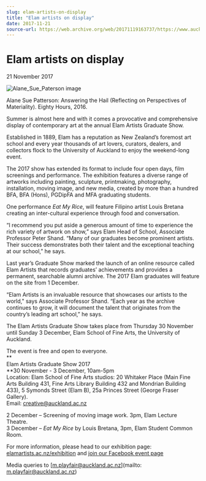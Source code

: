 ```yaml
---
slug: elam-artists-on-display
title: "Elam artists on display"
date: 2017-11-21
source-url: https://web.archive.org/web/20171119163737/https://www.auckland.ac.nz/en/about/news-events-and-notices/news/news-2017/11/elam-artists-on-display-.html
---
```

Elam artists on display
=======================

21 November 2017

![Alane_Sue_Paterson image](https://www.auckland.ac.nz/en/about/news-events-and-notices/news/news-2017/11/elam-artists-on-display-/_jcr_content/par/textimage/image.img.jpg/1511235681896.jpg "Alane_Sue_Paterson image")

Alane Sue Patterson: Answering the Hail (Reflecting on Perspectives of Materiality). Eighty Hours, 2016.

Summer is almost here and with it comes a provocative and comprehensive display of contemporary art at the annual Elam Artists Graduate Show.  
  
Established in 1889, Elam has a reputation as New Zealand’s foremost art school and every year thousands of art lovers, curators, dealers, and collectors flock to the University of Auckland to enjoy the weekend-long event.

The 2017 show has extended its format to include four open days, film screenings and performance. The exhibition features a diverse range of artworks including painting, sculpture, printmaking, photography, installation, moving image, and new media, created by more than a hundred BFA, BFA (Hons), PGDipFA and MFA graduating students.

One performance _Eat My Rice_, will feature Filipino artist Louis Bretana creating an inter-cultural experience through food and conversation.  
  
“I recommend you put aside a generous amount of time to experience the rich variety of artwork on show,” says Elam Head of School, Associate Professor Peter Shand. “Many of our graduates become prominent artists. Their success demonstrates both their talent and the exceptional teaching at our school,” he says.

Last year’s Graduate Show marked the launch of an online resource called Elam Artists that records graduates’ achievements and provides a permanent, searchable alumni archive. The 2017 Elam graduates will feature on the site from 1 December.  
  
“Elam Artists is an invaluable resource that showcases our artists to the world," says Associate Professor Shand. “Each year as the archive continues to grow, it will document the talent that originates from the country’s leading art school,” he says.

The Elam Artists Graduate Show takes place from Thursday 30 November until Sunday 3 December, Elam School of Fine Arts, the University of Auckland.

The event is free and open to everyone.  
**  
Elam Artists Graduate Show 2017  
**30 November - 3 December, 10am-5pm  
Location: Elam School of Fine Arts studios: 20 Whitaker Place (Main Fine Arts Building 431, Fine Arts Library Building 432 and Mondrian Building 433), 5 Symonds Street (Elam B), 25a Princes Street (George Fraser Gallery).  
Email: [creative@auckland.ac.nz](mailto:creative@auckland.ac.nz "Mail contact")

2 December – Screening of moving image work. 3pm, Elam Lecture Theatre.  
3 December – _Eat My Rice_ by Louis Bretana, 3pm, Elam Student Common Room.

For more information, please head to our exhibition page: [elamartists.ac.nz/exhibition](https://elamartists.ac.nz/exhibition) and [join our Facebook event page](https://www.facebook.com/events/1470092726408142/)

Media queries to [m.playfair@auckland.ac.nz](mailto: m.playfair@auckland.ac.nz)